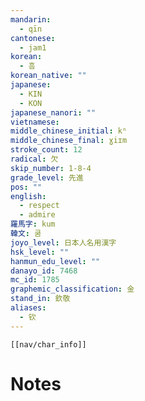 ```yaml
---
mandarin:
  - qīn
cantonese:
  - jam1
korean:
  - 흠
korean_native: ""
japanese:
  - KIN
  - KON
japanese_nanori: ""
vietnamese:
middle_chinese_initial: kʰ
middle_chinese_final: ɣiɪm
stroke_count: 12
radical: 欠
skip_number: 1-8-4
grade_level: 先進
pos: ""
english:
  - respect
  - admire
羅馬字: kum
韓文: 쿰
joyo_level: 日本人名用漢字
hsk_level: ""
hanmun_edu_level: ""
danayo_id: 7468
mc_id: 1785
graphemic_classification: 金
stand_in: 欽敬
aliases:
  - 钦
---
```

```meta-bind-embed
[[nav/char_info]]
```

# Notes
